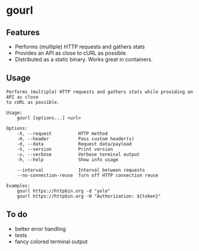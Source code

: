# gourl

## Features
- Performs (multiple) HTTP requests and gathers stats
- Provides an API as close to cURL as possible.
- Distributed as a static binary. Works great in containers.

## Usage

```
Performs (multiple) HTTP requests and gathers stats while providing an API as close
to cURL as possible.

Usage:
    gourl [options...] <url>

Options:
    -X, --request          HTTP method
    -H, --header           Pass custom header(s)
    -d, --data             Request data/payload
    -V, --version          Print version
    -v, --verbose          Verbose terminal output
    -h, --help             Show info usage

    --interval             Interval between requests
    --no-connection-reuse  Turn off HTTP connection reuse

Examples:
    gourl https://httpbin.org -d "yolo"
    gourl https://httpbin.org -H "Authorization: ${token}"
```

## To do
- better error handling
- tests
- fancy colored terminal output